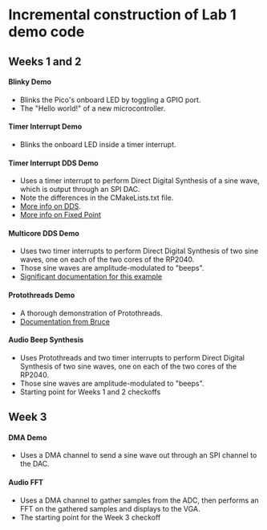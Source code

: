 # Incremental construction of Lab 1 demo code


## Weeks 1 and 2
#### Blinky Demo
- Blinks the Pico's onboard LED by toggling a GPIO port.
- The "Hello world!" of a new microcontroller.
#### Timer Interrupt Demo
- Blinks the onboard LED inside a timer interrupt.
#### Timer Interrupt DDS Demo
- Uses a timer interrupt to perform Direct Digital Synthesis of a sine wave, which is output through an SPI DAC. 
- Note the differences in the CMakeLists.txt file.
- [More info on DDS](https://vanhunteradams.com/DDS/DDS.html).
- [More info on Fixed Point](https://vanhunteradams.com/FixedPoint/FixedPoint.html)
#### Multicore DDS Demo
- Uses two timer interrupts to perform Direct Digital Synthesis of two sine waves, one on each of the two cores of the RP2040. 
- Those sine waves are amplitude-modulated to "beeps".
- [Significant documentation for this example](https://vanhunteradams.com/Pico/Multi/MultiCore.html)
#### Protothreads Demo
- A thorough demonstration of Protothreads.
- [Documentation from Bruce](https://people.ece.cornell.edu/land/courses/ece4760/RP2040/C_SDK_protothreads/index_Protothreads.html)
#### Audio Beep Synthesis
- Uses Protothreads and two timer interrupts to perform Direct Digital Synthesis of two sine waves, one on each of the two cores of the RP2040. 
- Those sine waves are amplitude-modulated to "beeps".
- Starting point for Weeks 1 and 2 checkoffs

## Week 3
#### DMA Demo
- Uses a DMA channel to send a sine wave out through an SPI channel to the DAC.
#### Audio FFT
- Uses a DMA channel to gather samples from the ADC, then performs an FFT on the gathered samples and displays to the VGA.
- The starting point for the Week 3 checkoff